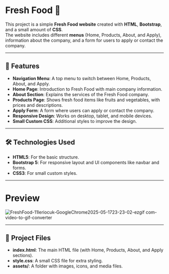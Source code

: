 # Fresh Food 🥗  

This project is a simple **Fresh Food website** created with **HTML**, **Bootstrap**, and a small amount of **CSS**.  
The website includes different **menus** (Home, Products, About, and Apply), information about the company, and a form for users to apply or contact the company.  

---

## 🌟 Features  
- **Navigation Menu**: A top menu to switch between Home, Products, About, and Apply.  
- **Home Page**: Introduction to Fresh Food with main company information.  
- **About Section**: Explains the services of the Fresh Food company.  
- **Products Page**: Shows fresh food items like fruits and vegetables, with prices and descriptions.  
- **Apply Form**: A form where users can apply or contact the company.  
- **Responsive Design**: Works on desktop, tablet, and mobile devices.  
- **Small Custom CSS**: Additional styles to improve the design.  

---

## 🛠️ Technologies Used  
- **HTML5**: For the basic structure.  
- **Bootstrap 5**: For responsive layout and UI components like navbar and forms.  
- **CSS3**: For small custom styles.  

---
# Preview  

![FreshFood-11leriocuk-GoogleChrome2025-05-1723-23-02-ezgif com-video-to-gif-converter](https://github.com/user-attachments/assets/030b0eb3-1afb-4e66-994f-be0d54c7b155)

---

## 📂 Project Files  
- **index.html**: The main HTML file (with Home, Products, About, and Apply sections).  
- **style.css**: A small CSS file for extra styling.  
- **assets/**: A folder with images, icons, and media files.  

